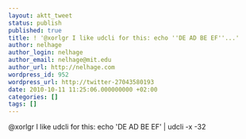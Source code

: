 ```yaml
---
layout: aktt_tweet
status: publish
published: true
title: ! '@xorlgr I like udcli for this: echo ''DE AD BE EF''...'
author: nelhage
author_login: nelhage
author_email: nelhage@mit.edu
author_url: http://nelhage.com
wordpress_id: 952
wordpress_url: http://twitter-27043580193
date: 2010-10-11 11:25:06.000000000 +02:00
categories: []
tags: []
---
```

@xorlgr I like udcli for this: echo 'DE AD BE EF' | udcli -x -32
